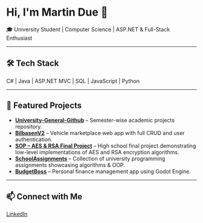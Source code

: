 # Hi, I'm Martin Due 👋

🎓 University Student | Computer Science | ASP.NET & Full-Stack Enthusiast

---

## 🛠️ Tech Stack
C# | Java | ASP.NET MVC | SQL | JavaScript | Python

---

## 📌 Featured Projects
- **[University-General-Github](https://github.com/mdue1337/University-General-Github)** – Semester-wise academic projects repository.
- **[BilbasenV2](https://github.com/mdue1337/BilbasenV2)** – Vehicle marketplace web app with full CRUD and user authentication.
- **[SOP – AES & RSA Final Project](https://github.com/mdue1337/SOP)** – High school final project demonstrating low-level implementations of AES and RSA encryption algorithms.
- **[SchoolAssignments](https://github.com/mdue1337/SchoolAssignments)** – Collection of university programming assignments showcasing algorithms & OOP.
- **[BudgetBoss](https://github.com/mdue1337/BudgetBoss)** – Personal finance management app using Godot Engine.

---

## 📫 Connect with Me
[LinkedIn](https://www.linkedin.com/in/martindue/)
